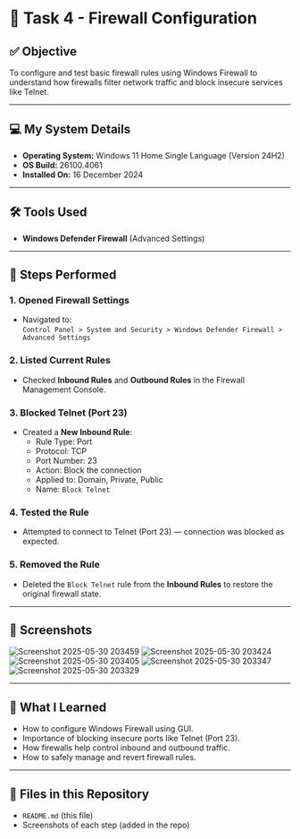 # 🔐 Task 4 - Firewall Configuration

## ✅ Objective
To configure and test basic firewall rules using Windows Firewall to understand how firewalls filter network traffic and block insecure services like Telnet.

---

## 💻 My System Details
- **Operating System:** Windows 11 Home Single Language (Version 24H2)
- **OS Build:** 26100.4061
- **Installed On:** 16 December 2024

---

## 🛠️ Tools Used
- **Windows Defender Firewall** (Advanced Settings)

---

## 🧪 Steps Performed

### 1. Opened Firewall Settings
- Navigated to:  
  `Control Panel > System and Security > Windows Defender Firewall > Advanced Settings`

### 2. Listed Current Rules
- Checked **Inbound Rules** and **Outbound Rules** in the Firewall Management Console.

### 3. Blocked Telnet (Port 23)
- Created a **New Inbound Rule**:
  - Rule Type: Port
  - Protocol: TCP
  - Port Number: 23
  - Action: Block the connection
  - Applied to: Domain, Private, Public
  - Name: `Block Telnet`

### 4. Tested the Rule
- Attempted to connect to Telnet (Port 23) — connection was blocked as expected.

### 5. Removed the Rule
- Deleted the `Block Telnet` rule from the **Inbound Rules** to restore the original firewall state.

---

## 📸 Screenshots

![Screenshot 2025-05-30 203459](https://github.com/user-attachments/assets/5a54cbcb-2f64-433b-a3a0-c17bb9b810e4)
![Screenshot 2025-05-30 203424](https://github.com/user-attachments/assets/c6c3f2f2-d1e5-4f68-8ab2-85e9d26df517)
![Screenshot 2025-05-30 203405](https://github.com/user-attachments/assets/797b872c-e06d-4d9e-9e31-ac1c3bbfa07a)
![Screenshot 2025-05-30 203347](https://github.com/user-attachments/assets/63b5e899-f64c-42ac-8f0c-84f1831e261d)
![Screenshot 2025-05-30 203329](https://github.com/user-attachments/assets/3ca8af3f-0e65-46f2-ac4b-e05c39dab7f7)

---

## 🧠 What I Learned
- How to configure Windows Firewall using GUI.
- Importance of blocking insecure ports like Telnet (Port 23).
- How firewalls help control inbound and outbound traffic.
- How to safely manage and revert firewall rules.

---

## 📁 Files in this Repository
- `README.md` (this file)
- Screenshots of each step (added in the repo)




